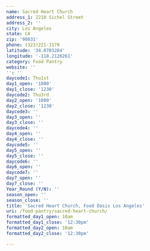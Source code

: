 ```yaml
---
name: Sacred Heart Church
address_1: 2210 Sichel Street
address_2: ''
city: Los Angeles
state: CA
zip: '90031'
phone: (323)221-3179
latitude: '34.0703284'
longitude: '-118.2126261'
category: Food Pantry
website: ''
'': ''
daycode1: Thu1st
day1_open: '1000'
day1_close: '1230'
daycode2: Thu3rd
day2_open: '1000'
day2_close: '1230'
daycode3: ''
day3_open: ''
day3_close: ''
daycode4: ''
day4_open: ''
day4_close: ''
daycode5: ''
day5_open: ''
day5_close: ''
daycode6: ''
day6_open: ''
daycode7: ''
day7_open: ''
day7_close: ''
Year_Round (Y/N): ''
season_open: ''
season_close: ''
title: 'Sacred Heart Church, Food Oasis Los Angeles'
uri: /food-pantry/sacred-heart-church/
formatted_day1_open: 10am
formatted_day1_close: '12:30pm'
formatted_day2_open: 10am
formatted_day2_close: '12:30pm'

---
```

